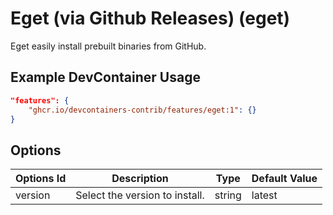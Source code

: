 
# Eget (via Github Releases) (eget)

Eget easily install prebuilt binaries from GitHub.

## Example DevContainer Usage

```json
"features": {
    "ghcr.io/devcontainers-contrib/features/eget:1": {}
}
```

## Options

| Options Id | Description | Type | Default Value |
|-----|-----|-----|-----|
| version | Select the version to install. | string | latest |


